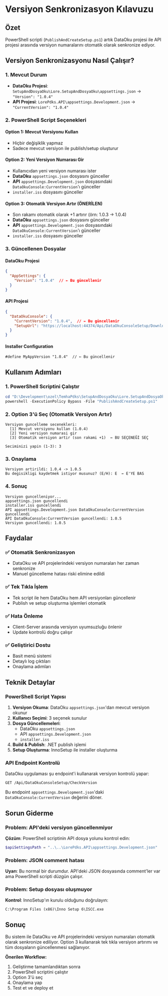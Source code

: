 # Versiyon Senkronizasyon Kılavuzu

## Özet
PowerShell scripti (`PublishAndCreateSetup.ps1`) artık DataOku projesi ile API projesi arasında versiyon numaralarını otomatik olarak senkronize ediyor.

## Versiyon Senkronizasyonu Nasıl Çalışır?

### 1. Mevcut Durum
- **DataOku Projesi**: `SetupAndDosyaOku\Lore.SetupAndDosyaOku\appsettings.json` → `"Version": "1.0.4"`
- **API Projesi**: `LorePdks.API\appsettings.Development.json` → `"CurrentVersion": "1.0.4"`

### 2. PowerShell Script Seçenekleri

#### Option 1: Mevcut Versiyonu Kullan
- Hiçbir değişiklik yapmaz
- Sadece mevcut versiyon ile publish/setup oluşturur

#### Option 2: Yeni Versiyon Numarası Gir
- Kullanıcıdan yeni versiyon numarası ister
- **DataOku** `appsettings.json` dosyasını günceller
- **API** `appsettings.Development.json` dosyasındaki `DataOkuConsole:CurrentVersion`'ı günceller
- `installer.iss` dosyasını günceller

#### Option 3: Otomatik Versiyon Artır (ÖNERİLEN)
- Son rakamı otomatik olarak +1 artırır (örn: 1.0.3 → 1.0.4)
- **DataOku** `appsettings.json` dosyasını günceller
- **API** `appsettings.Development.json` dosyasındaki `DataOkuConsole:CurrentVersion`'ı günceller
- `installer.iss` dosyasını günceller

### 3. Güncellenen Dosyalar

#### DataOku Projesi
```json
{
  "AppSettings": {
    "Version": "1.0.4"  // ← Bu güncellenir
  }
}
```

#### API Projesi
```json
{
  "DataOkuConsole": {
    "CurrentVersion": "1.0.4",  // ← Bu güncellenir
    "SetupUrl": "https://localhost:44374/Api/DataOkuConsoleSetup/DownloadUpdate"
  }
}
```

#### Installer Configuration
```iss
#define MyAppVersion "1.0.4"  // ← Bu güncellenir
```

## Kullanım Adımları

### 1. PowerShell Scriptini Çalıştır
```powershell
cd "D:\Development\ozel\TemhaPdks\SetupAndDosyaOku\Lore.SetupAndDosyaOku"
powershell -ExecutionPolicy Bypass -File "PublishAndCreateSetup.ps1"
```

### 2. Option 3'ü Seç (Otomatik Versiyon Artır)
```
Versiyon guncelleme secenekleri:
  [1] Mevcut versiyonu kullan (1.0.4)
  [2] Yeni versiyon numarasi gir
  [3] Otomatik versiyon artir (son rakami +1)  ← BU SEÇENEĞİ SEÇ

Seciminizi yapin (1-3): 3
```

### 3. Onaylama
```
Versiyon artirildi: 1.0.4 -> 1.0.5
Bu degisikligi kaydetmek istiyor musunuz? (E/H): E  ← E'YE BAS
```

### 4. Sonuç
```
Versiyon guncelleniyor...
appsettings.json guncellendi
installer.iss guncellendi
API appsettings.Development.json DataOkuConsole:CurrentVersion guncellendi
API DataOkuConsole:CurrentVersion guncellendi: 1.0.5
Versiyon guncellendi: 1.0.5
```

## Faydalar

### ✅ Otomatik Senkronizasyon
- DataOku ve API projelerindeki versiyon numaraları her zaman senkronize
- Manuel güncelleme hatası riski elimine edildi

### ✅ Tek Tıkla İşlem
- Tek script ile hem DataOku hem API versiyonları güncellenir
- Publish ve setup oluşturma işlemleri otomatik

### ✅ Hata Önleme
- Client-Server arasında versiyon uyumsuzluğu önlenir
- Update kontrolü doğru çalışır

### ✅ Geliştirici Dostu
- Basit menü sistemi
- Detaylı log çıktıları
- Onaylama adımları

## Teknik Detaylar

### PowerShell Script Yapısı
1. **Versiyon Okuma**: DataOku `appsettings.json`'dan mevcut versiyon okunur
2. **Kullanıcı Seçimi**: 3 seçenek sunulur
3. **Dosya Güncellemeleri**: 
   - DataOku `appsettings.json`
   - API `appsettings.Development.json` 
   - `installer.iss`
4. **Build & Publish**: .NET publish işlemi
5. **Setup Oluşturma**: InnoSetup ile installer oluşturma

### API Endpoint Kontrolü
DataOku uygulaması şu endpoint'i kullanarak versiyon kontrolü yapar:
```
GET /Api/DataOkuConsoleSetup/CheckVersion
```

Bu endpoint `appsettings.Development.json`'daki `DataOkuConsole:CurrentVersion` değerini döner.

## Sorun Giderme

### Problem: API'deki versiyon güncellenmiyor
**Çözüm**: PowerShell scriptinin API dosya yolunu kontrol edin:
```powershell
$apiSettingsPath = "..\..\LorePdks.API\appsettings.Development.json"
```

### Problem: JSON comment hatası
**Uyarı**: Bu normal bir durumdur. API'deki JSON dosyasında comment'ler var ama PowerShell scripti düzgün çalışır.

### Problem: Setup dosyası oluşmuyor
**Kontrol**: InnoSetup'ın kurulu olduğunu doğrulayın:
```
C:\Program Files (x86)\Inno Setup 6\ISCC.exe
```

## Sonuç

Bu sistem ile DataOku ve API projelerindeki versiyon numaraları otomatik olarak senkronize ediliyor. Option 3 kullanarak tek tıkla versiyon artırımı ve tüm dosyaların güncellenmesi sağlanıyor.

**Önerilen Workflow:**
1. Geliştirme tamamlandıktan sonra
2. PowerShell scriptini çalıştır
3. Option 3'ü seç
4. Onaylama yap
5. Test et ve deploy et
